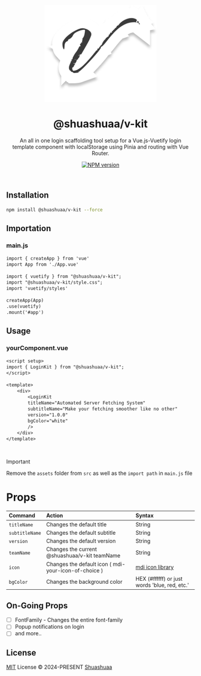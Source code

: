 <br>

<p align="center">
<img src="./@shuashuaa-v-kit.png" width="300" />
</p>

<h1 align="center">@shuashuaa/v-kit</h1>

<p align="center">
An all in one login scaffolding tool setup for a Vue.js-Vuetify login <br> template component with localStorage using Pinia and routing with Vue Router.
</p>

<p align="center">
<a href="https://www.npmjs.com/package/@shuashuaa/v-kit"><img src="https://img.shields.io/npm/v/@shuashuaa/v-kit?color=c95f8b&amp;label=" alt="NPM version"></a></p>

<br>

## Installation

```sh
npm install @shuashuaa/v-kit --force
```

## Importation

### main.js
```
import { createApp } from 'vue'
import App from './App.vue'

import { vuetify } from "@shuashuaa/v-kit";
import "@shuashuaa/v-kit/style.css";
import 'vuetify/styles'

createApp(App)
.use(vuetify)
.mount('#app')
```

## Usage
### yourComponent.vue
```
<script setup>
import { LoginKit } from "@shuashuaa/v-kit";
</script>

<template>
    <div>
        <LoginKit
        titleName="Automated Server Fetching System"
        subtitleName="Make your fetching smoother like no other"
        version="1.0.0"
        bgColor="white"
        />
    </div>
</template>

```
<br>

> [!IMPORTANT]  
> Remove the `assets` folder from `src` as well as the `import path` in `main.js` file

# Props

| Command                   | Action                                               | Syntax                                            |
| :------------------------ | :--------------------------------------------------- | :------------------------------------------------ |
| `titleName`               | Changes the default title                            | String                                            |
| `subtitleName`            | Changes the default subtitle                         | String                                            |
| `version`                 | Changes the default version                          | String                                            |
| `teamName`                | Changes the current @shuashuaa/v-kit teamName        | String                                            |
| `icon`                    | Changes the default icon ( mdi-your-icon-of-choice ) | <a href="https://github.com/Shuashuaa](https://pictogrammers.com/library/mdi/">mdi icon library</a> |
| `bgColor`                 | Changes the background color                         | HEX (#ffffff) or just words 'blue, red, etc.'     |

## On-Going Props

- [ ] FontFamily - Changes the entire font-family
- [ ] Popup notifications on login
- [ ] and more..

## License

[MIT](./LICENSE) License &copy; 2024-PRESENT [Shuashuaa](https://github.com/Shuashuaa)

